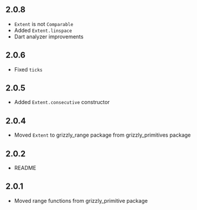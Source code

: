 ## 2.0.8

+ `Extent` is not `Comparable`
+ Added `Extent.linspace`
+ Dart analyzer improvements

## 2.0.6

+ Fixed `ticks`

## 2.0.5

+ Added `Extent.consecutive` constructor

## 2.0.4

+ Moved `Extent` to grizzly_range package from grizzly_primitives package

## 2.0.2

+ README

## 2.0.1

+ Moved range functions from grizzly_primitive package
